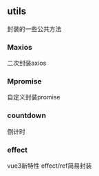 ## utils

封装的一些公共方法

### Maxios

二次封装axios

### Mpromise

自定义封装promise

### countdown

倒计时

### effect

vue3新特性 effect/ref简易封装
